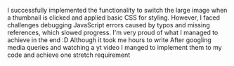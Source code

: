 I successfully implemented the functionality to switch the large image when a thumbnail is clicked and applied basic CSS for styling.
However, I faced challenges debugging JavaScript errors caused by typos and missing references, which slowed progress.
I'm very proud of what I managed to achieve in the end :D Although it took me hours to write
After googling media queries and watching a yt video I manged to implement them to my code and achieve one stretch requirement
